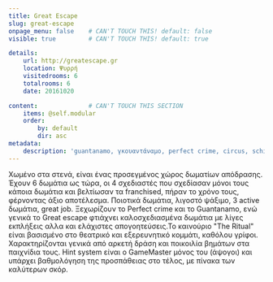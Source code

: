 ```yaml
---
title: Great Escape
slug: great-escape
onpage_menu: false    # CAN'T TOUCH THIS! default: false
visible: true         # CAN'T TOUCH THIS! default: true

details:
    url: http://greatescape.gr
    location: Ψυρρή
    visitedrooms: 6
    totalrooms: 6
    date: 20161020

content:              # CAN'T TOUCH THIS SECTION
    items: @self.modular
    order:
        by: default
        dir: asc
metadata:
    description: 'guantanamo, γκουαντάναμο, perfect crime, circus, schidler s list, λιστα του σιντλερ, inception, ritual'
---
```


Χωμένο στα στενά, είναι ένας προσεγμένος χώρος δωματίων απόδρασης. Έχουν 6 δωμάτια ως τώρα, oι 4 σχεδιαστές που σχεδίασαν μόνοι τους κάποια δωμάτια και βελτίωσαν τα  franchised, 
πήραν το χρόνο τους, φέρνοντας άξιο αποτέλεσμα. Ποιοτικά δωμάτια, λιγοστό ψάξιμο, 3 active δωμάτια, great job. Ξεχωρίζουν το Perfect crime και το Guantanamo, ενώ γενικά το Great escape φτιάχνει καλοσχεδιασμένα δωμάτια με λίγες 
εκπλήξεις αλλα και ελάχιστες απογοητεύσεις.Το καινούριο "The Ritual" είναι βασισμένο στο θεατρικό και εξερευνητικό κομμάτι, καθόλου γρίφοι.  Χαρακτηρίζονται γενικά από αρκετή δράση και ποικοιλία βημάτων στα παιχνίδια τους.
Hint system είναι ο GameMaster μόνος του (άψογοι) και υπάρχει βαθμολόγηση της προσπάθειας στο τέλος, με πίνακα των καλύτερων σκόρ.